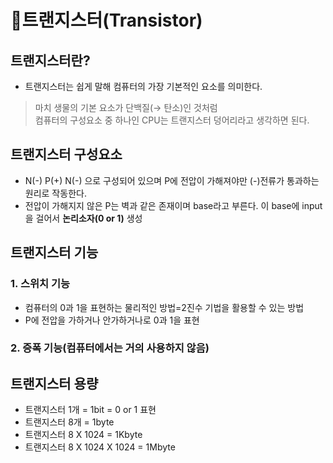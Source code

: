 # **:pushpin:트랜지스터(Transistor)**
## **트랜지스터란?**
- 트랜지스터는 쉽게 말해 컴퓨터의 가장 기본적인 요소를 의미한다.
> 마치 생물의 기본 요소가 단백질(→ 탄소)인 것처럼 </br>
> 컴퓨터의 구성요소 중 하나인 CPU는 트랜지스터 덩어리라고 생각하면 된다. 

## **트랜지스터 구성요소**
- N(-) P(+) N(-) 으로 구성되어 있으며 P에 전압이 가해져야만 (-)전류가 통과하는 원리로 작동한다.
- 전압이 가해지지 않은 P는 벽과 같은 존재이며 base라고 부른다. 이 base에 input을 걸어서 **논리소자(0 or 1)** 생성

## **트랜지스터 기능**
### **1. 스위치 기능** 
- 컴퓨터의 0과 1을 표현하는 물리적인 방법=2진수 기법을 활용할 수 있는 방법
- P에 전압을 가하거나 안가하거나로 0과 1을 표현
### **2. 증폭 기능(컴퓨터에서는 거의 사용하지 않음)**

## **트랜지스터 용량**
- 트랜지스터 1개 = 1bit = 0 or 1 표현
- 트랜지스터 8개 = 1byte
- 트랜지스터 8 X 1024 = 1Kbyte
- 트랜지스터 8 X 1024 X 1024 = 1Mbyte